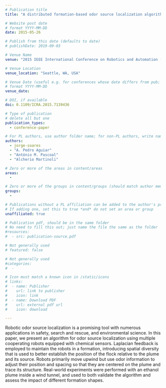 ```yaml
---
# Publication title
title: "A distributed formation-based odor source localization algorithm – design, implementation, and wind tunnel evaluation"

# Website post date
# format YYYY-MM-DD
date: 2015-05-26

# Publish from this date (defaults to date)
# publishDate: 2019-09-03

# Venue Name
venue: "2015 IEEE International Conference on Robotics and Automation (ICRA)"

# Venue Location
venue_location: "Seattle, WA, USA"

# Venue Date (useful e.g. for conferences whose date differs from pub; defaults to date)
# format YYYY-MM-DD
venue_date:

# DOI, if available
doi: 0.1109/ICRA.2015.7139436

# Type of publication
# delete all but one
publication_types:
  - conference-paper

# For PL authors, use author folder name; for non-PL authors, write name as in paper within ""
authors:
  - jorge-soares
  - "A. Pedro Aguiar"
  - "António M. Pascoal"
  - "Alcherio Martinoli"

# Zero or more of the areas in content/areas
areas:
  -

# Zero or more of the groups in content/groups (should match author membership)
groups:
  -

# Publications without a PL affiliation can be added to the author's profile without showing up elsewhere
# If adding one, set this to true *and* do not set an area or group
unaffiliated: true

# Publication pdf, should be in the same folder
# No need to fill this out; just name the file the same as the folder
#resources:
#  - src: publication-source.pdf

# Not generally used
# featured: false

# Not generally used
#categories:
#  -

# Icon must match a known icon in /static/icons
# links:
#  - name: Publisher
#    url: link to publisher
#    icon: link
#  - name: Download PDF
#    url: external pdf url
#    icon: download

---
```


Robotic odor source localization is a promising tool with numerous applications in safety, search and rescue, and environmental science. In this paper, we present an algorithm for odor source localization using multiple cooperating robots equipped with chemical sensors. Laplacian feedback is employed to maintain the robots in a formation, introducing spatial diversity that is used to better establish the position of the flock relative to the plume and its source. Robots primarily move upwind but use odor information to adjust their position and spacing so that they are centered on the plume and trace its structure. Real-world experiments were performed with an ethanol plume inside a wind tunnel, and used to both validate the algorithm and assess the impact of different formation shapes.

